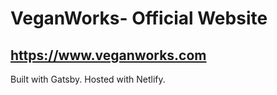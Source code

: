 # VeganWorks- Official Website
## https://www.veganworks.com

Built with Gatsby. Hosted with Netlify.